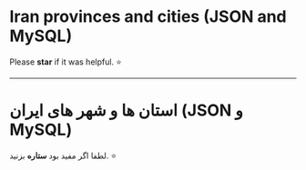 # Iran provinces and cities (JSON and MySQL)

Please **star** if it was helpful. :star:
___
# استان ها و شهر های ایران (JSON و MySQL)

لطفا اگر مفید بود **ستاره** بزنید. :star:
